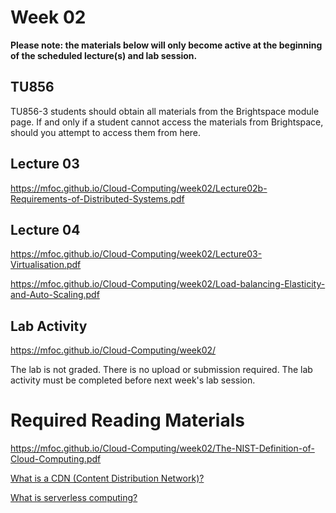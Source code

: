 # Week 02

**Please note: the materials below will only become active at the beginning of the scheduled lecture(s) and lab session.** 

## TU856 

TU856-3 students should obtain all materials from the Brightspace module page.  If and only if a student cannot access the materials from Brightspace, should you attempt to access them from here.

## Lecture 03

https://mfoc.github.io/Cloud-Computing/week02/Lecture02b-Requirements-of-Distributed-Systems.pdf

## Lecture 04

https://mfoc.github.io/Cloud-Computing/week02/Lecture03-Virtualisation.pdf

https://mfoc.github.io/Cloud-Computing/week02/Load-balancing-Elasticity-and-Auto-Scaling.pdf

## Lab Activity

https://mfoc.github.io/Cloud-Computing/week02/

The lab is not graded. There is no upload or submission required. The lab activity must be completed before next week's lab session.

##

# Required Reading Materials

https://mfoc.github.io/Cloud-Computing/week02/The-NIST-Definition-of-Cloud-Computing.pdf

[What is a CDN (Content Distribution Network)?](https://www.cloudflare.com/learning/cdn/what-is-a-cdn/)

[What is serverless computing?](https://www.cloudflare.com/learning/serverless/what-is-serverless/)
